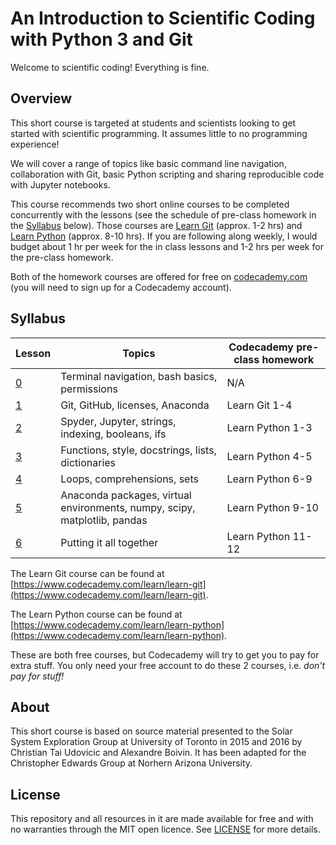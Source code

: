 # An Introduction to Scientific Coding with Python 3 and Git
Welcome to scientific coding! Everything is fine.


## Overview
This short course is targeted at students and scientists looking to get started with scientific programming. It assumes little to no programming experience!

We will cover a range of topics like basic command line navigation, collaboration with Git, basic Python scripting and sharing reproducible code with Jupyter notebooks.

This course recommends two short online courses to be completed concurrently with the lessons (see the schedule of pre-class homework in the [Syllabus](#syllabus) below). Those courses are [Learn Git](https://www.codecademy.com/learn/learn-git) (approx. 1-2 hrs) and [Learn Python](https://www.codecademy.com/learn/learn-python) (approx. 8-10 hrs). If you are following along weekly, I would budget about 1 hr per week for the in class lessons and 1-2 hrs per week for the pre-class homework.

Both of the homework courses are offered for free on [codecademy.com](https://www.codecademy.com/) (you will need to sign up for a Codecademy account).

## Syllabus

| Lesson                | Topics | Codecademy pre-class homework |
| --------------------- | ------ | ----------------------------- |
|[0](./lessons/lesson0) | Terminal navigation, bash basics, permissions | N/A |
|[1](./lessons/lesson1) | Git, GitHub, licenses, Anaconda | Learn Git 1-4 |
|[2](./lessons/lesson2) | Spyder, Jupyter, strings, indexing, booleans, ifs  | Learn Python 1-3 |
|[3](./lessons/lesson3) | Functions, style, docstrings, lists, dictionaries | Learn Python 4-5 |
|[4](./lessons/lesson4) | Loops, comprehensions, sets | Learn Python 6-9 |
|[5](./lessons/lesson5) | Anaconda packages, virtual environments, numpy, scipy, matplotlib, pandas | Learn Python 9-10 |
|[6](./lessons/lesson6) | Putting it all together | Learn Python 11-12 |

The Learn Git course can be found at [https://www.codecademy.com/learn/learn-git](https://www.codecademy.com/learn/learn-git).

The Learn Python course can be found at [https://www.codecademy.com/learn/learn-python](https://www.codecademy.com/learn/learn-python).

These are both free courses, but Codecademy will try to get you to pay for extra stuff. You only need your free account to do these 2 courses, i.e. *don't pay for stuff!*

## About
This short course is based on source material presented to the Solar System Exploration Group at University of Toronto in 2015 and 2016 by Christian Tai Udovicic and Alexandre Boivin. It has been adapted for the Christopher Edwards Group at Norhern Arizona University.

## License
This repository and all resources in it are made available for free and with no warranties through the MIT open licence. See [LICENSE](./LICENSE) for more details.
